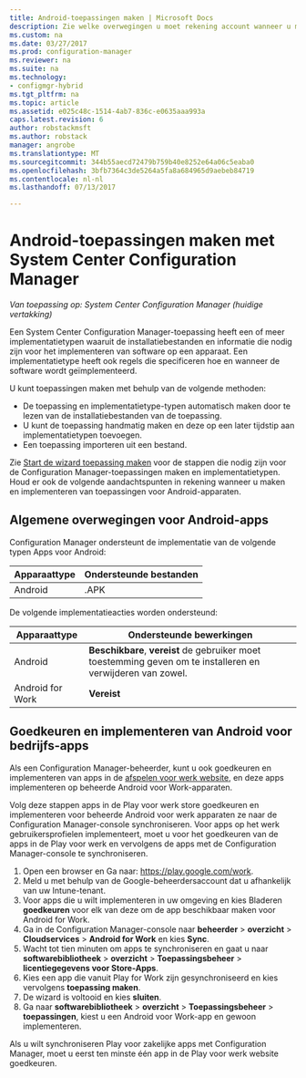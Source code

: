 ```yaml
---
title: Android-toepassingen maken | Microsoft Docs
description: Zie welke overwegingen u moet rekening account wanneer u maken en implementeren van toepassingen voor Android-apparaten.
ms.custom: na
ms.date: 03/27/2017
ms.prod: configuration-manager
ms.reviewer: na
ms.suite: na
ms.technology:
- configmgr-hybrid
ms.tgt_pltfrm: na
ms.topic: article
ms.assetid: e025c48c-1514-4ab7-836c-e0635aaa993a
caps.latest.revision: 6
author: robstackmsft
ms.author: robstack
manager: angrobe
ms.translationtype: MT
ms.sourcegitcommit: 344b55aecd72479b759b40e8252e64a06c5eaba0
ms.openlocfilehash: 3bfb7364c3de5264a5fa8a684965d9aebeb84719
ms.contentlocale: nl-nl
ms.lasthandoff: 07/13/2017

---
```

# Android-toepassingen maken met System Center Configuration Manager
<a id="create-android-applications-with-system-center-configuration-manager" class="xliff"></a>

*Van toepassing op: System Center Configuration Manager (huidige vertakking)*

Een System Center Configuration Manager-toepassing heeft een of meer implementatietypen waaruit de installatiebestanden en informatie die nodig zijn voor het implementeren van software op een apparaat. Een implementatietype heeft ook regels die specificeren hoe en wanneer de software wordt geïmplementeerd.  

 U kunt toepassingen maken met behulp van de volgende methoden:  

-   De toepassing en implementatietype-typen automatisch maken door te lezen van de installatiebestanden van de toepassing.  
-   U kunt de toepassing handmatig maken en deze op een later tijdstip aan implementatietypen toevoegen.  
-   Een toepassing importeren uit een bestand.  

Zie [Start de wizard toepassing maken](../../apps/deploy-use/create-applications.md#start-the-create-application-wizard) voor de stappen die nodig zijn voor de Configuration Manager-toepassingen maken en implementatietypen. Houd er ook de volgende aandachtspunten in rekening wanneer u maken en implementeren van toepassingen voor Android-apparaten.  

## Algemene overwegingen voor Android-apps
<a id="general-considerations-for-android-apps" class="xliff"></a>

Configuration Manager ondersteunt de implementatie van de volgende typen Apps voor Android:

|Apparaattype|Ondersteunde bestanden|
|-|-|
|Android|.APK|

De volgende implementatieacties worden ondersteund:

|Apparaattype|Ondersteunde bewerkingen|
|-|-|
|Android|**Beschikbare**, **vereist** de gebruiker moet toestemming geven om te installeren en verwijderen van zowel.|
|Android for Work | **Vereist** |

## Goedkeuren en implementeren van Android voor bedrijfs-apps
<a id="approve-and-deploy-android-for-work-apps" class="xliff"></a>
Als een Configuration Manager-beheerder, kunt u ook goedkeuren en implementeren van apps in de [afspelen voor werk website](https://play.google.com/work), en deze apps implementeren op beheerde Android voor Work-apparaten.

Volg deze stappen apps in de Play voor werk store goedkeuren en implementeren voor beheerde Android voor werk apparaten ze naar de Configuration Manager-console synchroniseren. Voor apps op het werk gebruikersprofielen implementeert, moet u voor het goedkeuren van de apps in de Play voor werk en vervolgens de apps met de Configuration Manager-console te synchroniseren.

1. Open een browser en Ga naar: https://play.google.com/work.
2. Meld u met behulp van de Google-beheerdersaccount dat u afhankelijk van uw Intune-tenant.
3. Voor apps die u wilt implementeren in uw omgeving en kies Bladeren **goedkeuren** voor elk van deze om de app beschikbaar maken voor Android for Work.
4. Ga in de Configuration Manager-console naar **beheerder** > **overzicht** > **Cloudservices** > **Android for Work** en kies **Sync**.
5. Wacht tot tien minuten om apps te synchroniseren en gaat u naar **softwarebibliotheek** > **overzicht** > **Toepassingsbeheer** > **licentiegegevens voor Store-Apps**.
6. Kies een app die vanuit Play for Work zijn gesynchroniseerd en kies vervolgens **toepassing maken**.
7. De wizard is voltooid en kies **sluiten**.
8. Ga naar **softwarebibliotheek** > **overzicht** > **Toepassingsbeheer** > **toepassingen**, kiest u een Android voor Work-app en gewoon implementeren.

Als u wilt synchroniseren Play voor zakelijke apps met Configuration Manager, moet u eerst ten minste één app in de Play voor werk website goedkeuren.

